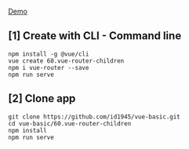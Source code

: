 [Demo](https://id1945.github.io/vue-basic/60.vue-router-children/dist "Demo")

## [1] Create with CLI - Command line
```
npm install -g @vue/cli
vue create 60.vue-router-children
npm i vue-router --save
npm run serve
```

## [2] Clone app
```
git clone https://github.com/id1945/vue-basic.git
cd vue-basic/60.vue-router-children
npm install
npm run serve
```